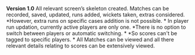 **Version 1.0** 
    All relevant screen’s skeleton created.
    Matches can be recorded, saved, updated, runs added, wickets taken, extras considered.
        *However, extra runs on specific cases addition is not possible. *
    In player run updation, currently active players are only one. 
        *There is no option to switch between players or automatic switching. *
        *So scores can't be tagged to specific players. *
    All Matches can be viewed and all there relevant details relating to scores can be extensively viewed.